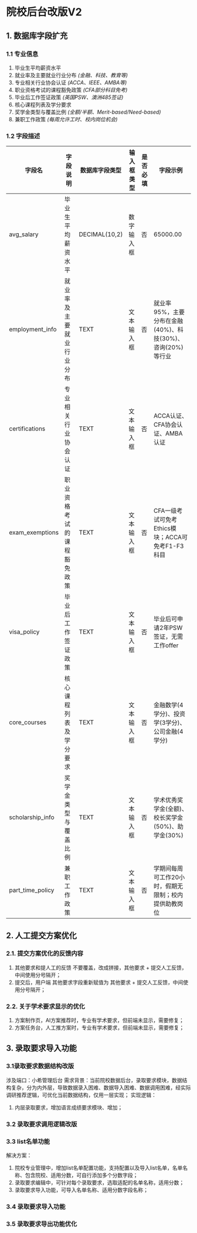 # 院校后台改版V2
## 1. 数据库字段扩充
### 1.1 专业信息
1. 毕业生平均薪资水平
2. 就业率及主要就业行业分布 *(金融、科技、教育等)*
3. 专业相关行业协会认证 *(ACCA、IEEE、AMBA等)*
4. 职业资格考试的课程豁免政策 *(CFA部分科目免考)*
5. 毕业后工作签证政策 *(英国PSW、澳洲485签证)*
6. 核心课程列表及学分要求
7. 奖学金类型与覆盖比例 *(全额/半额、Merit-based/Need-based)*
8. 兼职工作政策 *(每周允许工时、校内岗位机会)*

### 1.2 字段描述

| 字段名 | 字段说明 | 数据库字段类型 | 输入框类型 | 是否必填 | 字段示例 |
|--------|----------|----------------|------------|----------|----------|
| avg_salary | 毕业生平均薪资水平 | DECIMAL(10,2) | 数字输入框 | 否 | 65000.00 |
| employment_info | 就业率及主要就业行业分布 | TEXT | 文本输入框 | 否 | 就业率95%，主要分布在金融(40%)、科技(30%)、咨询(20%)等行业 |
| certifications | 专业相关行业协会认证 | TEXT | 文本输入框 | 否 | ACCA认证、CFA协会认证、AMBA认证 |
| exam_exemptions | 职业资格考试的课程豁免政策 | TEXT | 文本输入框 | 否 | CFA一级考试可免考Ethics模块；ACCA可免考F1-F3科目 |
| visa_policy | 毕业后工作签证政策 | TEXT | 文本输入框 | 否 | 毕业后可申请2年PSW签证，无需工作offer |
| core_courses | 核心课程列表及学分要求 | TEXT | 文本输入框 | 否 | 金融数学(4学分)、投资学(3学分)、公司金融(4学分) |
| scholarship_info | 奖学金类型与覆盖比例 | TEXT | 文本输入框 | 否 | 学术优秀奖学金(全额)、校长奖学金(50%)、助学金(30%) |
| part_time_policy | 兼职工作政策 | TEXT | 文本输入框 | 否 | 学期间每周可工作20小时，假期无限制；校内提供助教岗位 |
## 2. 人工提交方案优化
### 2.1. 提交方案优化的反馈内容
1. 其他要求和提人工的反馈
不要覆盖，改成拼接，其他要求 + 提交人工反馈，中间使用分号隔开；
2. 提交后，用户端 其他要求字段重新赋值为 其他要求 + 提交人工反馈，中间使用分号隔开；
### 2.2. 关于学术要求显示的优化
1. 方案制作页，AI方案推荐时，专业有学术要求，但前端未显示，需要修复；
2. 方案任务台，人工推方案时，专业有学术要求，但前端未显示，需要修复；
## 3. 录取要求导入功能
### 3.1录取要求数据结构改版
涉及端口：小希管理后台
需求背景：当前院校数据后台，录取要求模块，数据结构复杂，分为内外层，导致数据录入困难、数据导入困难、数据调用困难，经实际调研推荐逻辑，可优化当前数据结构，仅用一层实现；
实现逻辑：
1. 内层录取要求，增加语言成绩要求模块、增加；
### 3.2 录取要求调用逻辑改版
### 3.3 list名单功能
解决方案：
1. 院校专业管理中，增加list名单配置功能，支持配置以及导入list名单，名单名称、包含院校、适用分数，可自行添加多个分数字段；
2. 录取要求编辑中，可针对每个录取要求，选取适配的名单名称，适用分数；
3. 录取要求导入功能，可导入名单名称、适用分数字段名称；
### 3.4 录取要求导入功能
### 3.5 录取要求导出功能优化
